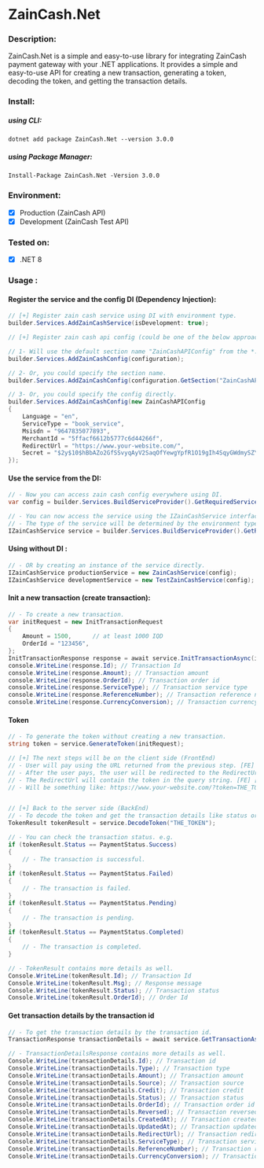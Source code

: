 # ZainCash.Net

### Description:
ZainCash.Net is a simple and easy-to-use library for integrating ZainCash payment gateway with your .NET applications. It provides a simple and easy-to-use API for creating a new transaction, generating a token, decoding the token, and getting the transaction details.

### Install:
##### using CLI:
`dotnet add package ZainCash.Net --version 3.0.0`

##### using Package Manager:
`Install-Package ZainCash.Net -Version 3.0.0`

### Environment:
- [x] Production (ZainCash API)
- [x] Development (ZainCash Test API)

### Tested on:
- [x] .NET 8

### Usage :

#### Register the service and the config DI (Dependency Injection):
```csharp
// [+] Register zain cash service using DI with environment type.
builder.Services.AddZainCashService(isDevelopment: true);

// [+] Register zain cash api config (could be one of the below approach).

// 1- Will use the default section name "ZainCashAPIConfig" from the *.json file.
builder.Services.AddZainCashConfig(configuration);

// 2- Or, you could specify the section name.
builder.Services.AddZainCashConfig(configuration.GetSection("ZainCashAPIConfig"));

// 3- Or, you could specify the config directly.
builder.Services.AddZainCashConfig(new ZainCashAPIConfig
{
    Language = "en",
    ServiceType = "book_service",
    Msisdn = "9647835077893",
    MerchantId = "5ffacf6612b5777c6d44266f",
    RedirectUrl = "https://www.your-website.com/",
    Secret = "$2y$10$hBbAZo2GfSSvyqAyV2SaqOfYewgYpfR1O19gIh4SqyGWdmySZYPuS",
});
```

#### Use the service from the DI:
```csharp
// - Now you can access zain cash config everywhere using DI.
var config = builder.Services.BuildServiceProvider().GetRequiredService<ZainCashAPIConfig>();

// - You can now access the service using the IZainCashService interface
// - The type of the service will be determined by the environment type on the service registration.
IZainCashService service = builder.Services.BuildServiceProvider().GetRequiredService<IZainCashService>();
```

#### Using without DI :
```csharp
// - OR by creating an instance of the service directly.
IZainCashService productionService = new ZainCashService(config);
IZainCashService developmentService = new TestZainCashService(config);
```

#### Init a new transaction (create transaction):
```csharp
// - To create a new transaction.
var initRequest = new InitTransactionRequest
{
    Amount = 1500,      // at least 1000 IQD
    OrderId = "123456",
};
InitTransactionResponse response = await service.InitTransactionAsync(initRequest, CancellationToken.None);
console.WriteLine(response.Id); // Transaction Id
console.WriteLine(response.Amount); // Transaction amount
console.WriteLine(response.OrderId); // Transaction order id
console.WriteLine(response.ServiceType); // Transaction service type
console.WriteLine(response.ReferenceNumber); // Transaction reference number
console.WriteLine(response.CurrencyConversion); // Transaction currency conversion
```

#### Token
```csharp
// - To generate the token without creating a new transaction.
string token = service.GenerateToken(initRequest);

// [+] The next steps will be on the client side (FrontEnd)
// - User will pay using the URL returned from the previous step. [FE]
// - After the user pays, the user will be redirected to the RedirectUrl. [FE]
// - The RedirectUrl will contain the token in the query string. [FE] [BE]
// - Will be something like: https://www.your-website.com/?token=THE_TOKEN


// [+] Back to the server side (BackEnd)
// - To decode the token and get the transaction details like status or id.
TokenResult tokenResult = service.DecodeToken("THE_TOKEN");

// - You can check the transaction status. e.g.
if (tokenResult.Status == PaymentStatus.Success)
{
    // - The transaction is successful.
}
if (tokenResult.Status == PaymentStatus.Failed)
{
    // - The transaction is failed.
}
if (tokenResult.Status == PaymentStatus.Pending)
{
    // - The transaction is pending.
}
if (tokenResult.Status == PaymentStatus.Completed)
{
    // - The transaction is completed.
}

// - TokenResult contains more details as well.
Console.WriteLine(tokenResult.Id); // Transaction Id
Console.WriteLine(tokenResult.Msg); // Response message
Console.WriteLine(tokenResult.Status); // Transaction status
Console.WriteLine(tokenResult.OrderId); // Order Id
```

#### Get transaction details by the transaction id
```csharp
// - To get the transaction details by the transaction id.
TransactionResponse transactionDetails = await service.GetTransactionAsync(tokenResult.Id, CancellationToken.None);

// - TransactionDetailsResponse contains more details as well.
Console.WriteLine(transactionDetails.Id); // Transaction id
Console.WriteLine(transactionDetails.Type); // Transaction type
Console.WriteLine(transactionDetails.Amount); // Transaction amount
Console.WriteLine(transactionDetails.Source); // Transaction source
Console.WriteLine(transactionDetails.Credit); // Transaction credit
Console.WriteLine(transactionDetails.Status); // Transaction status
Console.WriteLine(transactionDetails.OrderId); // Transaction order id
Console.WriteLine(transactionDetails.Reversed); // Transaction reversed
Console.WriteLine(transactionDetails.CreatedAt); // Transaction created at
Console.WriteLine(transactionDetails.UpdatedAt); // Transaction updated at
Console.WriteLine(transactionDetails.RedirectUrl); // Transaction redirect url
Console.WriteLine(transactionDetails.ServiceType); // Transaction service type
Console.WriteLine(transactionDetails.ReferenceNumber); // Transaction reference number
Console.WriteLine(transactionDetails.CurrencyConversion); // Transaction currency conversion``
```
